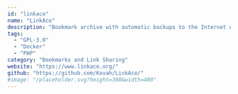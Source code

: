 ```yaml
---
id: "linkace"
name: "LinkAce"
description: "Bookmark archive with automatic backups to the Internet Archive, link monitoring, and a full REST API. Installation is done via Docker, or as a simple PHP application."
tags:
  - "GPL-3.0"
  - "Docker"
  - "PHP"
category: "Bookmarks and Link Sharing"
website: "https://www.linkace.org/"
github: "https://github.com/Kovah/LinkAce/"
#image: "/placeholder.svg?height=300&width=400"
---
```


